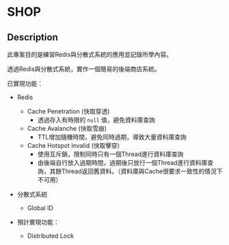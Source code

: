 # SHOP

## Description
此專案目的是練習Redis與分散式系統的應用並記錄所學內容。

透過Redis與分散式系統，實作一個簡易的後端商店系統。


已實現功能：

- Redis
  - Cache Penetration (快取穿透)
    - 透過存入有時限的 `null` 值，避免資料庫查詢
  - Cache Avalanche (快取雪崩)
    - TTL增加隨機時間，避免同時過期，導致大量資料庫查詢
  - Cache Hotspot Invalid (快取擊穿)
    - 使用互斥鎖，限制同時只有一個Thread進行資料庫查詢
    - 由後端自行放入過期時間，過期後只放行一個Thread進行資料庫查詢，其餘Thread返回舊資料。（資料庫與Cache很要求一致性的情況下不可用）

- 分散式系統
  - Global ID

- 預計實現功能：
  - Distributed Lock

